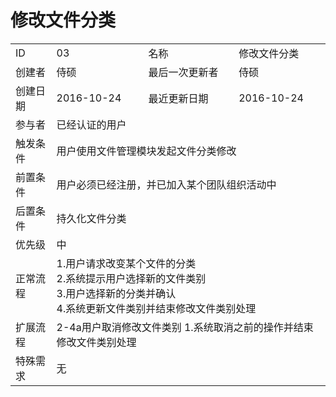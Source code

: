# 修改文件分类
<table>
<tbody>
<tr><td>ID</td><td>03</td><td>名称</td><td>修改文件分类</td></tr>
<tr><td>创建者</td><td>侍硕</td><td>最后一次更新者</td><td>侍硕</td></tr>
<tr><td>创建日期</td><td>2016-10-24</td><td>最近更新日期</td><td>2016-10-24</td></tr>
<tr><td>参与者</td><td colspan="3">已经认证的用户</td></tr>
<tr><td>触发条件</td><td colspan="3">用户使用文件管理模块发起文件分类修改</td></tr>
<tr><td>前置条件</td><td colspan="3">用户必须已经注册，并已加入某个团队组织活动中</td></tr>
<tr><td>后置条件</td><td colspan="3">持久化文件分类</td></tr>
<tr><td>优先级</td><td colspan="3">中</td></tr>
<tr><td>正常流程</td><td colspan="3">
1.用户请求改变某个文件的分类<br>
2.系统提示用户选择新的文件类别<br>
3.用户选择新的分类并确认<br>
4.系统更新文件类别并结束修改文件类别处理<br>
</td></tr>
<tr><td>扩展流程</td><td colspan="3">
2-4a用户取消修改文件类别
1.系统取消之前的操作并结束修改文件类别处理
</td></tr>
<tr><td>特殊需求</td><td colspan="3"> 无</td></tr>
</tbody>
</table>
